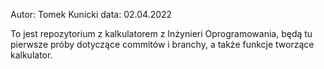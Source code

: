 Autor: Tomek Kunicki
data: 02.04.2022

To jest repozytorium z kalkulatorem z Inżynieri Oprogramowania,
będą tu pierwsze próby dotyczące commitów i branchy, a także funkcje tworzące kalkulator.
